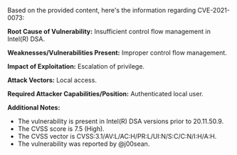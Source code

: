 Based on the provided content, here's the information regarding CVE-2021-0073:

**Root Cause of Vulnerability:**
Insufficient control flow management in Intel(R) DSA.

**Weaknesses/Vulnerabilities Present:**
Improper control flow management.

**Impact of Exploitation:**
Escalation of privilege.

**Attack Vectors:**
Local access.

**Required Attacker Capabilities/Position:**
Authenticated local user.

**Additional Notes:**
- The vulnerability is present in Intel(R) DSA versions prior to 20.11.50.9.
- The CVSS score is 7.5 (High).
- The CVSS vector is CVSS:3.1/AV:L/AC:H/PR:L/UI:N/S:C/C:N/I:H/A:H.
- The vulnerability was reported by @j00sean.